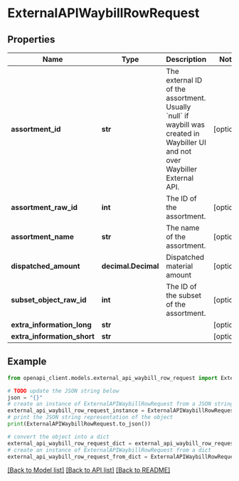 # ExternalAPIWaybillRowRequest


## Properties

Name | Type | Description | Notes
------------ | ------------- | ------------- | -------------
**assortment_id** | **str** | The external ID of the assortment. Usually &#x60;null&#x60; if waybill was created in Waybiller UI and not over Waybiller External API. | [optional] 
**assortment_raw_id** | **int** | The ID of the assortment. | [optional] 
**assortment_name** | **str** | The name of the assortment. | [optional] 
**dispatched_amount** | **decimal.Decimal** | Dispatched material amount | [optional] 
**subset_object_raw_id** | **int** | The ID of the subset of the assortment. | [optional] 
**extra_information_long** | **str** |  | [optional] 
**extra_information_short** | **str** |  | [optional] 

## Example

```python
from openapi_client.models.external_api_waybill_row_request import ExternalAPIWaybillRowRequest

# TODO update the JSON string below
json = "{}"
# create an instance of ExternalAPIWaybillRowRequest from a JSON string
external_api_waybill_row_request_instance = ExternalAPIWaybillRowRequest.from_json(json)
# print the JSON string representation of the object
print(ExternalAPIWaybillRowRequest.to_json())

# convert the object into a dict
external_api_waybill_row_request_dict = external_api_waybill_row_request_instance.to_dict()
# create an instance of ExternalAPIWaybillRowRequest from a dict
external_api_waybill_row_request_from_dict = ExternalAPIWaybillRowRequest.from_dict(external_api_waybill_row_request_dict)
```
[[Back to Model list]](../README.md#documentation-for-models) [[Back to API list]](../README.md#documentation-for-api-endpoints) [[Back to README]](../README.md)


